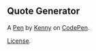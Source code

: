 Quote Generator
---------------


A [Pen](http://codepen.io/kyang321/pen/NpPWXG) by [Kenny](http://codepen.io/kyang321) on [CodePen](http://codepen.io/).

[License](http://codepen.io/kyang321/pen/NpPWXG/license).